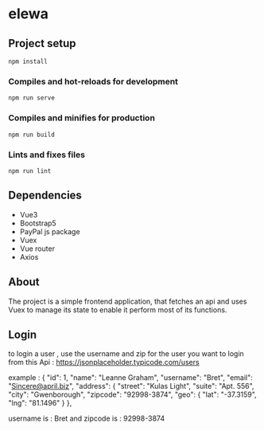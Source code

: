 # elewa

## Project setup
```
npm install
```

### Compiles and hot-reloads for development
```
npm run serve
```

### Compiles and minifies for production
```
npm run build
```

### Lints and fixes files
```
npm run lint
```
## Dependencies
* Vue3
* Bootstrap5
* PayPal js package
* Vuex 
* Vue router
* Axios



## About
The project is a simple frontend application, that fetches an api and uses Vuex to manage its state to enable it perform most of its functions.

## Login

to login a user , use the username and zip for the user you want to login from this Api : https://jsonplaceholder.typicode.com/users

example :
{
    "id": 1,
    "name": "Leanne Graham",
    "username": "Bret",
    "email": "Sincere@april.biz",
    "address": {
      "street": "Kulas Light",
      "suite": "Apt. 556",
      "city": "Gwenborough",
      "zipcode": "92998-3874",
      "geo": {
        "lat": "-37.3159",
        "lng": "81.1496"
      }
    },

username is : Bret and zipcode is : 92998-3874





